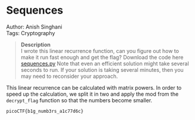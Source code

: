 # Sequences

Author: Anish Singhani<br>
Tags: Cryptography

> **Description**<br>
I wrote this linear recurrence function, can you figure out how to make it run fast enough and get the flag?
Download the code here [sequences.py](https://artifacts.picoctf.net/c/512/sequences.py)
Note that even an efficient solution might take several seconds to run. If your solution is taking several minutes, then you may need to reconsider your approach.

This linear recurrence can be calculated with matrix powers.
In order to speed up the calculation, we split it in two and apply the mod from the `decrypt_flag` function so that the numbers become smaller.

`picoCTF{b1g_numb3rs_a1c77d6c}`
